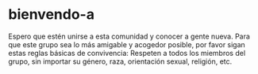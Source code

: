 # bienvendo-a
Espero que estén  unirse a esta comunidad y conocer a gente nueva. Para que este grupo sea lo más amigable y acogedor posible, por favor sigan estas reglas básicas de convivencia: Respeten a todos los miembros del grupo, sin importar su género, raza, orientación sexual, religión, etc.
